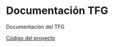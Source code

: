 # Documentación TFG
Documentación del TFG

[Código del proyecto](https://github.com/jesusjimsa/Drum-It-Yourself)
